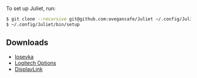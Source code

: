 To set up Juliet, run: 
```bash
$ git clone --recursive git@github.com:avegancafe/Juliet ~/.config/Juliet
$ ~/.config/Juliet/bin/setup
```

## Downloads

- [Iosevka](https://drive.google.com/file/d/1kizplo6YXxxNMWzfh6cUVAGRiJq4jsTR/view?usp=share_link)
- [Logitech Options](https://www.logitech.com/en-us/product/options)
- [DisplayLink](https://www.displaylink.com/downloads/macos)
